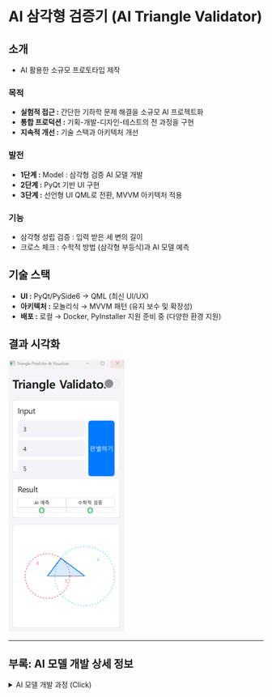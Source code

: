 # AI 삼각형 검증기 (AI Triangle Validator)

## 소개

- AI 활용한 소규모 프로토타입 제작

### 목적

- **실험적 접근 :** 간단한 기하학 문제 해결을 소규모 AI 프로젝트화
- **통합 프로덕션 :** 기획-개발-디자인-테스트의 전 과정을 구현
- **지속적 개선 :** 기술 스택과 아키텍처 개선

### 발전

- **1단계 :** Model : 삼각형 검증 AI 모델 개발
- **2단계 :** PyQt 기반 UI 구현
- **3단계 :** 선언형 UI QML로 전환, MVVM 아키텍처 적용 

### 기능

- 삼각형 성립 검증 : 입력 받은 세 변의 길이
- 크로스 체크 : 수학적 방법 (삼각형 부등식)과 AI 모델 예측

## 기술 스택

- **UI :** PyQt/PySide6 → QML (최신 UI/UX)
- **아키텍처 :** 모놀리식 → MVVM 패턴 (유지 보수 및 확장성)
- **배포 :** 로컬 → Docker, PyInstaller 지원 준비 중 (다양한 환경 지원)

## 결과 시각화

![예측 결과 시각화](assets/images/visual3.png)

---

## 부록: AI 모델 개발 상세 정보

<details>
<summary>AI 모델 개발 과정 (Click)</summary>

### 데이터셋

*   **생성 방법:** `gen_triangle_sides` 함수를 사용하여 세 변의 길이로 구성된 OK/NG 삼각형 데이터를 1,000,000개씩 생성. 
*   **데이터 형식:** (3, 1) 형태의 NumPy 배열
*   **전처리:** StandardScaler 사용하여 정규화

### 모델 구조

*   **종류:** Sequential
*   **입력층:** Flatten layer (3, 1) 배열을 1차원으로 펼침
*   **은닉층:** Dense layer (64개 노드, ReLU 활성화 함수)
*   **출력층:** Dense layer (1개 노드, Sigmoid 활성화 함수)

### 학습 과정

*   **손실 함수:** Binary Cross-Entropy
*   **옵티마이저:** Adam
*   **학습 횟수 (Epochs):** 8

### 모델 학습 코드

```python
def gen_triangle_sides(num_samples):
    success_cases = []
    fail_cases = []
    success_cnt = 0
    fail_cnt = 0

    while True:
        # 세 변의 길이를 랜덤으로 생성
        three_sides = np.random.randint(MIN_LEN, MAX_LEN, INPUT_SHAPE)

        # 가장 긴 변 < 나머지 두 변의 합 : 성공
        if is_valid_triangle(three_sides):
            if success_cnt < num_samples:
                success_cases.append(three_sides)
                success_cnt += 1
        else:
            if fail_cnt < num_samples:
                fail_cases.append(three_sides)
                fail_cnt += 1

        if success_cnt == num_samples and fail_cnt == num_samples:
            break

    return np.array(success_cases), np.array(fail_cases)

def is_valid_triangle(three_sides):
    max_len = max(three_sides)
    others_len = sum(three_sides) - max_len
    return True if others_len > max_len else False

# 데이터 생성 및 모델 학습
num_samples = 1000000
success_cases, fail_cases = gen_triangle_sides(num_samples)

# 데이터 정규화
scaler = StandardScaler()
norm_success_cases = scaler.fit_transform(success_cases.reshape(-1, 3)).reshape(-1, 3, 1)
norm_fail_cases = scaler.fit_transform(fail_cases.reshape(-1, 3)).reshape(-1, 3, 1)

# 데이터 결합 및 레이블 생성
triangles = np.concatenate([norm_success_cases, norm_fail_cases])
labels = np.concatenate([np.ones(num_samples), np.zeros(num_samples)])

# 모델 생성 및 학습
model = models.Sequential([
    layers.Flatten(input_shape=(3, 1)),
    layers.Dense(64, activation='relu'),
    layers.Dense(1, activation='sigmoid')
])

model.compile(optimizer='adam', loss='binary_crossentropy', metrics=['accuracy'])
model.fit(triangles, labels, epochs=8)
```

</details>
